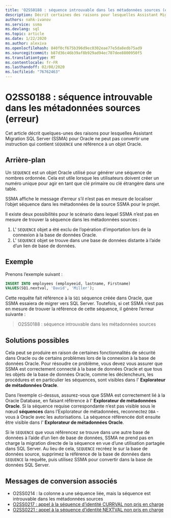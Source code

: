 ```yaml
---
title: 'O2SS0188 : séquence introuvable dans les métadonnées sources (erreur)'
description: Décrit certaines des raisons pour lesquelles Assistant Migration SQL Server (SSMA) pour Oracle ne peut pas convertir une instruction qui contient une référence à un objet de séquence Oracle.
authors: nahk-ivanov
ms.service: ssma
ms.devlang: sql
ms.topic: article
ms.date: 1/22/2020
ms.author: alexiva
ms.openlocfilehash: 840f0cf675b396d9ec0302eae77e5da8edb75ad9
ms.sourcegitcommit: b87d36c46b39af8b929ad94ec707dee8800950f5
ms.translationtype: MT
ms.contentlocale: fr-FR
ms.lasthandoff: 02/08/2020
ms.locfileid: "76762463"
---
```

# <a name="o2ss0188-sequence-not-found-in-source-metadata-error"></a>O2SS0188 : séquence introuvable dans les métadonnées sources (erreur)

Cet article décrit quelques-unes des raisons pour lesquelles Assistant Migration SQL Server (SSMA) pour Oracle ne peut pas convertir une instruction qui contient `SEQUENCE` une référence à un objet Oracle.

## <a name="background"></a>Arrière-plan

Un `SEQUENCE` est un objet Oracle utilisé pour générer une séquence de nombres ordonnée. Cela est utile lorsque les utilisateurs doivent créer un numéro unique pour agir en tant que clé primaire ou clé étrangère dans une table.

SSMA affiche le message d’erreur s’il n’est pas en mesure de localiser l’objet séquence dans les métadonnées de la source SSMA pour le projet.

Il existe deux possibilités pour le scénario dans lequel SSMA n’est pas en mesure de trouver la séquence dans les métadonnées sources :

1. L' `SEQUENCE` objet a été exclu de l’opération d’importation lors de la connexion à la base de données Oracle.
2. L' `SEQUENCE` objet se trouve dans une base de données distante à l’aide d’un lien de base de données.

## <a name="example"></a>Exemple

Prenons l’exemple suivant :

```sql
INSERT INTO employees (employeeid, lastname, Firstname)
VALUES(SQ1.nextval, 'David', 'Miller');
```

Cette requête fait référence à la `SQ1` séquence créée dans Oracle, que SSMA essaiera de migrer vers SQL Server. Toutefois, si cet SSMA n’est pas en mesure de trouver la référence de cette séquence, il génère l’erreur suivante :

> O2SS0188 : séquence introuvable dans les métadonnées sources

## <a name="possible-remedies"></a>Solutions possibles

Cela peut se produire en raison de certaines fonctionnalités de sécurité dans Oracle ou de certains problèmes lors de la connexion à la base de données Oracle. Pour résoudre ce problème, vous devez vous assurer que SSMA est correctement connecté à la base de données Oracle et que tous les objets de la base de données Oracle, comme les déclencheurs, les procédures et en particulier les séquences, sont visibles dans l' **Explorateur de métadonnées Oracle**.

Dans l’exemple ci-dessus, assurez-vous que SSMA est correctement lié à la Oracle Database, en faisant référence à l' **Explorateur de métadonnées Oracle**. Si la séquence requise correspondante n’est pas visible sous le nœud **séquences** dans l’Explorateur de métadonnées, reconnectez `DBA` -vous à Oracle avec les autorisations. La séquence référencée doit ensuite être visible dans l' **Explorateur de métadonnées Oracle**.

Si le `SEQUENCE` que vous référencez se trouve dans une autre base de données à l’aide d’un lien de base de données, SSMA ne prend pas en charge la migration directe de la séquence en vue d’une utilisation partagée dans SQL Server. Au lieu de cela, `SEQUENCE` recréez le sur la base de données source, supprimez la référence de la base de données dans `SEQUENCE` la requête, puis utilisez SSMA pour convertir dans la base de données SQL Server.

## <a name="related-conversion-messages"></a>Messages de conversion associés

* O2SS0214 : la colonne a une séquence liée, mais la séquence est introuvable dans les métadonnées sources
* [O2SS0217 : appel à la séquence d’identité CURRVAL non pris en charge](o2ss0217.md)
* [O2SS0221 : appel à la séquence d’identité NEXTVAL non pris en charge](o2ss0221.md)
